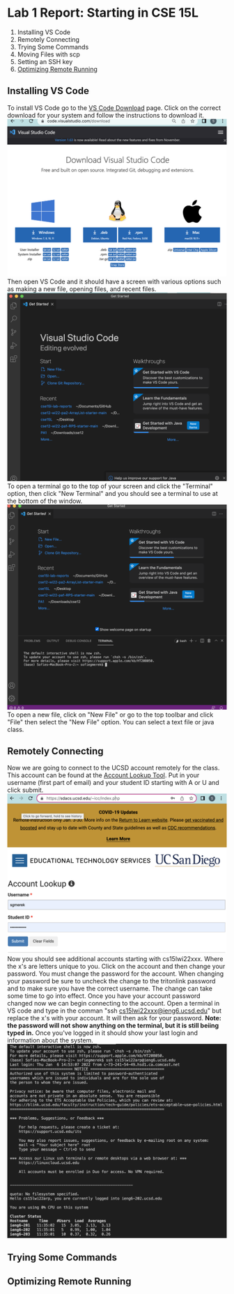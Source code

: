 


# Lab 1 Report: Starting in CSE 15L

1. Installing VS Code
2. Remotely Connecting
3. Trying Some Commands
4. Moving Files with scp
5. Setting an SSH key
6. [Optimizing Remote Running](#optum)



## Installing VS Code
 To install VS Code go to the [VS Code Download](https://code.visualstudio.com/download) page. Click on the correct download for your system and follow the instructions to download it.
![Image](VSCodeDownload.png)
Then open VS Code and it should have a screen with various options such as making a new file, opening files, and recent files.
![Image](VSCodeHome.png)
To open a terminal go to the top of your screen and click the "Terminal" option, then click "New Terminal" and you should see a terminal to use at the bottom of the window.
![Image](VSCodeTerm.png)
To open a new file, click on "New File" or go to the top toolbar and click "File" then select the "New File" option. You can select a text file or java class.
  
## Remotely Connecting 
Now we are going to connect to the UCSD account remotely for the class. This account can be found at the [Account Lookup Tool](https://sdacs.ucsd.edu/~icc/index.php). Put in your username (first part of email) and your student ID starting with A or U and click submit. 
![Image](AccLookup.png)
Now you should see additional accounts starting with cs15lwi22xxx. Where the x's are letters unique to you. Click on the account and then change your password. You must change the password for the account. When changing your password be sure to uncheck the change to the tritonlink password and to make sure you have the correct username. The change can take some time to go into effect.
Once you have your account password changed now we can begin connecting to the account. Open a terminal in VS code and type in the comman "ssh cs15lwi22xxx@ieng6.ucsd.edu" but replace the x's with your account. It will then ask for your password. 
**Note: the password will not show anything on the terminal, but it is still beiing typed in.**
Once you've logged in it should show your last login and information about the system.
![Image](VSCodeLoggedIn.png)


## Trying Some Commands 


## Optimizing Remote Running<a name = "optum"></a>